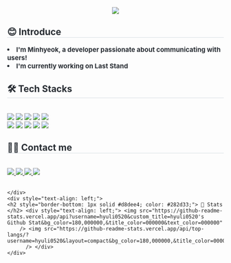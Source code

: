 <div align= "center">
    <img src="https://capsule-render.vercel.app/api?type=waving&color=auto&height=120&text=hi%20there!%20I'm%20Minhyeok&animation=&fontColor=000000&fontSize=40" />
    </div>
    <div style="text-align: left;"> 
    <h2 style="border-bottom: 1px solid #d8dee4; color: #282d33;"> 😊 Introduce </h2>  
    <div style="font-weight: 700; font-size: 15px; text-align: left; color: #282d33;"> <li> I'm Minhyeok, a developer passionate about communicating with users!</li><li> I'm currently working on Last Stand </div> 
    </div>
    <div style="text-align: left;">
    <h2 style="border-bottom: 1px solid #d8dee4; color: #282d33;"> 🛠️ Tech Stacks </h2> <br> 
    <div style="margin: ; text-align: left;" "text-align: left;"> <img src="https://img.shields.io/badge/C-A8B9CC?style=for-the-badge&logo=C&logoColor=white">
          <img src="https://img.shields.io/badge/C++-00599C?style=for-the-badge&logo=C%2B%2B&logoColor=white">
          <img src="https://img.shields.io/badge/Discord-5865F2?style=for-the-badge&logo=Discord&logoColor=white">
          <img src="https://img.shields.io/badge/Git-F05032?style=for-the-badge&logo=Git&logoColor=white">
          <img src="https://img.shields.io/badge/Github-181717?style=for-the-badge&logo=Github&logoColor=white">
          <br/><img src="https://img.shields.io/badge/Java-007396?style=for-the-badge&logo=Java&logoColor=white">
          <img src="https://img.shields.io/badge/MySQL-4479A1?style=for-the-badge&logo=MySQL&logoColor=white">
          <img src="https://img.shields.io/badge/Notion-000000?style=for-the-badge&logo=Notion&logoColor=white">
          <img src="https://img.shields.io/badge/Oracle-F80000?style=for-the-badge&logo=Oracle&logoColor=white">
          <img src="https://img.shields.io/badge/Python-3776AB?style=for-the-badge&logo=Python&logoColor=white">
          <br/>
          </div>
    </div>
    <div style="text-align: left;">
    <h2 style="border-bottom: 1px solid #d8dee4; color: #282d33;"> 🧑‍💻 Contact me </h2> <br> 
    <div style="text-align: left;"> <a href=https://www.instagram.com/mh_j.0520/> <img src="https://img.shields.io/badge/Instagram-E4405F?style=for-the-badge&logo=Instagram&logoColor=white&link=https://www.instagram.com/mh_j.0520/"> </a>
         <a href=https://minhyeok-develop.tistory.com/> <img src="https://img.shields.io/badge/Tistory-000000?style=for-the-badge&logo=Tistory&logoColor=white&link=https://minhyeok-develop.tistory.com/"> </a>
         <a href=https://minhyeok-dev.notion.site/?pvs=74> <img src="https://img.shields.io/badge/Notion-000000?style=for-the-badge&logo=Notion&logoColor=white&link=https://minhyeok-dev.notion.site/?pvs=74"> </a>
         <a href=mailto:minhyeogjeon945@gmail.com> <img src="https://img.shields.io/badge/Gmail-EA4335?style=for-the-badge&logo=Gmail&logoColor=white&link=mailto:minhyeogjeon945@gmail.com"> </a>
          </div>  <br> 
    <div style="text-align: left;">  </div> 

    </div>
    <div style="text-align: left;"> 
    <h2 style="border-bottom: 1px solid #d8dee4; color: #282d33;"> 🏅 Stats </h2> <div style="text-align: left;"> <img src="https://github-readme-stats.vercel.app/api?username=hyuli0520&custom_title=hyuli0520's Github Stat&bg_color=180,000000,&title_color=000000&text_color=000000"
        /> <img src="https://github-readme-stats.vercel.app/api/top-langs/?username=hyuli0520&layout=compact&bg_color=180,000000,&title_color=000000&text_color=000000"
          /> </div> 
    </div>
    
